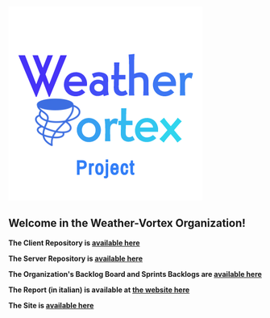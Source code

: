 ![Logo](https://github.com/Weather-Vortex/WeatherVortex-Report/raw/main/Images/logo.png "Logo")

## Welcome in the Weather-Vortex Organization!

**The Client Repository is [available here](https://github.com/Weather-Vortex/weather-vortex-client)**

**The Server Repository is [available here](https://github.com/Weather-Vortex/weather-vortex-server)**

**The Organization's Backlog Board and Sprints Backlogs are [available here](https://github.com/orgs/Weather-Vortex/projects?type=classic)**

**The Report (in italian) is available at [the website here](https://weather-vortex.github.io/WeatherVortex-Report/)**

**The Site is [available here](https://weather-vortex.github.io/weather-vortex-client/#/)**
